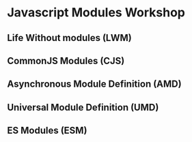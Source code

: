 # Javascript Modules Workshop

## Life Without modules (LWM)
## CommonJS Modules (CJS)
## Asynchronous Module Definition (AMD)
## Universal Module Definition (UMD)
## ES Modules (ESM)
